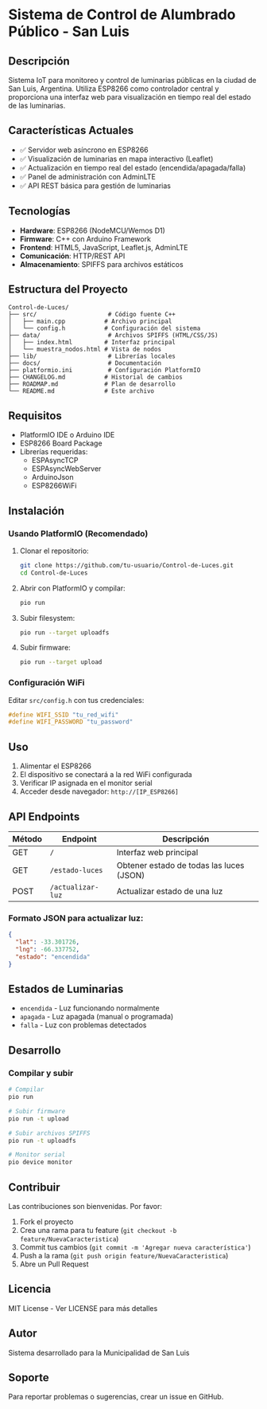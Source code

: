 # Sistema de Control de Alumbrado Público - San Luis

## Descripción
Sistema IoT para monitoreo y control de luminarias públicas en la ciudad de San Luis, Argentina. Utiliza ESP8266 como controlador central y proporciona una interfaz web para visualización en tiempo real del estado de las luminarias.

## Características Actuales
- ✅ Servidor web asíncrono en ESP8266
- ✅ Visualización de luminarias en mapa interactivo (Leaflet)
- ✅ Actualización en tiempo real del estado (encendida/apagada/falla)
- ✅ Panel de administración con AdminLTE
- ✅ API REST básica para gestión de luminarias

## Tecnologías
- **Hardware**: ESP8266 (NodeMCU/Wemos D1)
- **Firmware**: C++ con Arduino Framework
- **Frontend**: HTML5, JavaScript, Leaflet.js, AdminLTE
- **Comunicación**: HTTP/REST API
- **Almacenamiento**: SPIFFS para archivos estáticos

## Estructura del Proyecto
```
Control-de-Luces/
├── src/                    # Código fuente C++
│   ├── main.cpp           # Archivo principal
│   └── config.h           # Configuración del sistema
├── data/                   # Archivos SPIFFS (HTML/CSS/JS)
│   ├── index.html         # Interfaz principal
│   └── muestra_nodos.html # Vista de nodos
├── lib/                    # Librerías locales
├── docs/                   # Documentación
├── platformio.ini          # Configuración PlatformIO
├── CHANGELOG.md           # Historial de cambios
├── ROADMAP.md             # Plan de desarrollo
└── README.md              # Este archivo
```

## Requisitos
- PlatformIO IDE o Arduino IDE
- ESP8266 Board Package
- Librerías requeridas:
  - ESPAsyncTCP
  - ESPAsyncWebServer
  - ArduinoJson
  - ESP8266WiFi

## Instalación

### Usando PlatformIO (Recomendado)
1. Clonar el repositorio:
   ```bash
   git clone https://github.com/tu-usuario/Control-de-Luces.git
   cd Control-de-Luces
   ```

2. Abrir con PlatformIO y compilar:
   ```bash
   pio run
   ```

3. Subir filesystem:
   ```bash
   pio run --target uploadfs
   ```

4. Subir firmware:
   ```bash
   pio run --target upload
   ```

### Configuración WiFi
Editar `src/config.h` con tus credenciales:
```cpp
#define WIFI_SSID "tu_red_wifi"
#define WIFI_PASSWORD "tu_password"
```

## Uso
1. Alimentar el ESP8266
2. El dispositivo se conectará a la red WiFi configurada
3. Verificar IP asignada en el monitor serial
4. Acceder desde navegador: `http://[IP_ESP8266]`

## API Endpoints

| Método | Endpoint | Descripción |
|--------|----------|-------------|
| GET | `/` | Interfaz web principal |
| GET | `/estado-luces` | Obtener estado de todas las luces (JSON) |
| POST | `/actualizar-luz` | Actualizar estado de una luz |

### Formato JSON para actualizar luz:
```json
{
  "lat": -33.301726,
  "lng": -66.337752,
  "estado": "encendida"
}
```

## Estados de Luminarias
- `encendida` - Luz funcionando normalmente
- `apagada` - Luz apagada (manual o programada)
- `falla` - Luz con problemas detectados

## Desarrollo

### Compilar y subir
```bash
# Compilar
pio run

# Subir firmware
pio run -t upload

# Subir archivos SPIFFS
pio run -t uploadfs

# Monitor serial
pio device monitor
```

## Contribuir
Las contribuciones son bienvenidas. Por favor:
1. Fork el proyecto
2. Crea una rama para tu feature (`git checkout -b feature/NuevaCaracteristica`)
3. Commit tus cambios (`git commit -m 'Agregar nueva característica'`)
4. Push a la rama (`git push origin feature/NuevaCaracteristica`)
5. Abre un Pull Request

## Licencia
MIT License - Ver LICENSE para más detalles

## Autor
Sistema desarrollado para la Municipalidad de San Luis

## Soporte
Para reportar problemas o sugerencias, crear un issue en GitHub.